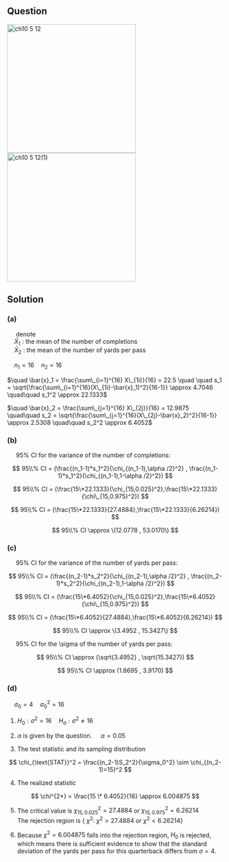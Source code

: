 ## Question
<img width="300" alt="ch10 5 12" src="https://github.com/user-attachments/assets/aa37180b-fed4-449a-9a87-8353f12d075c" />
<br>
<img width="300" alt="ch10 5 12(1)" src="https://github.com/user-attachments/assets/e3ddd297-2540-46af-b503-7bbd6b3c3ae0" />


## Solution

### (a)
$\quad$ denote  
$\quad \bar{X}_1$ : the mean of the number of completions  
$\quad \bar{X}_2$ : the mean of the number of yards per pass  

$\quad n_1=16 \quad n_2=16$  

$\quad \bar{x}_1 = \frac{\sum\_{i=1}^{16} X\_{1i}}{16} = 22.5 \quad \quad s_1 = \sqrt{\frac{\sum\_{i=1}^{16}(X\_{1i}-\bar{x}_1)^2}{16-1}} \approx 4.7046 \quad\quad s_1^2 \approx 22.1333$  
  
$\quad \bar{x}_2 = \frac{\sum\_{j=1}^{16} X\_{2j}}{16} = 12.9875 \quad\quad s_2 = \sqrt{\frac{\sum\_{j=1}^{16}(X\_{2j}-\bar{x}_2)^2}{16-1}} \approx 2.5308 \quad\quad s_2^2 \approx 6.4052$   

### (b)
$\quad$ 95% CI for the variance of the number of completions:  
  
$$
95\\% CI = (\frac{(n_1-1)*s_1^2}{\chi_{(n_1-1),\alpha /2}^2} , \frac{(n_1-1)*s_1^2}{\chi_{(n_1-1),1-\alpha /2}^2})
$$

$$
95\\% CI = (\frac{15\*22.1333}{\chi_{15,0.025}^2},\frac{15\*22.1333}{\chi\_{15,0.975}^2})
$$

$$
95\\% CI = (\frac{15\*22.1333}{27.4884},\frac{15\*22.1333}{6.26214})
$$

$$
95\\% CI \approx \(12.0778 , 53.0170\)
$$

### (c)
$\quad$ 95% CI for the variance of the number of yards per pass:  

$$
95\\% CI = (\frac{(n_2-1)*s_2^2}{\chi_{(n_2-1),\alpha /2}^2} , \frac{(n_2-1)*s_2^2}{\chi_{(n_2-1),1-\alpha /2}^2})
$$

$$
95\\% CI = (\frac{15\*6.4052}{\chi_{15,0.025}^2},\frac{15\*6.4052}{\chi\_{15,0.975}^2})
$$

$$
95\\% CI = (\frac{15\*6.4052}{27.4884},\frac{15\*6.4052}{6.26214})
$$

$$
95\\% CI \approx \(3.4952 , 15.3427\)
$$

$\quad$ 95% CI for the \sigma of the number of yards per pass:  

$$
95\\% CI \approx (\sqrt{3.4952} , \sqrt{15.3427})
$$

$$
95\\% CI \approx (1.8695 , 3.9170)
$$

### (d)

$\quad \sigma_0 = 4 \quad \sigma_0^2 = 16$  
  
1. $H_0: \sigma^2 = 16 \quad H_a: \sigma^2 \neq 16$

2. $\alpha$ is given by the question. $\quad \alpha = 0.05$

3. The test statistic and its sampling distribution

$$
\chi_{\text{STAT}}^2 = \frac{(n_2-1)S_2^2}{\sigma_0^2} \sim \chi_{(n_2-1)=15}^2
$$

4. The realized statistic

$$
\chi^{2*} = \frac{15 \* 6.4052}{16} \approx 6.004875
$$


5. The critical value is $\chi_{15,0.025}^2 = 27.4884$ or $\chi_{15,0.975}^2 = 6.26214$  
   The rejection region is { $\chi^2$: $\chi^2>27.4884$ or $\chi^2 < 6.26214$}

6. Because $\chi^2=6.004875$ falls into the rejection region, $H_0$ is rejected, which means there is sufficient evidence to show that the standard deviation of the yards per pass for this quarterback differs from $\sigma = 4$.


